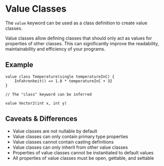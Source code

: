 # Value Classes

The `value` keyword can be used as a class definition to create value classes.

Value classes allow defining classes that should only act as values for properties of other classes.
This can significantly improve the readability, maintainability and efficiency of your programs.

## Example

```gno
value class Temperature(single temperatureInC) {
    InFahrenheit() => 1.8 * temperatureInC + 32
}

// The "class" keyword can be inferred

value Vector2(int x, int y)
```

## Caveats & Differences

- Value classes are not nullable by default
- Value classes can only contain primary type properties
- Value classes cannot contain casting definitions
- Value classes can only inherit from other value classes
- Properties of value classes cannot be instantiated to default values
- All properties of value classes must be open, gettable, and settable
